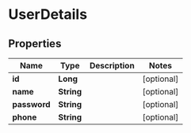 
# UserDetails

## Properties
Name | Type | Description | Notes
------------ | ------------- | ------------- | -------------
**id** | **Long** |  |  [optional]
**name** | **String** |  |  [optional]
**password** | **String** |  |  [optional]
**phone** | **String** |  |  [optional]



